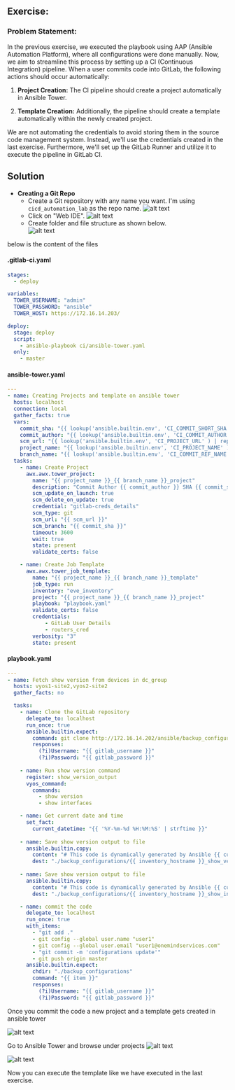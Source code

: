 ##  Exercise:
### Problem Statement:

In the previous exercise, we executed the playbook using AAP (Ansible Automation Platform), where all configurations were done manually. Now, we aim to streamline this process by setting up a CI (Continuous Integration) pipeline. When a user commits code into GitLab, the following actions should occur automatically:

1. **Project Creation:** The CI pipeline should create a project automatically in Ansible Tower.

2. **Template Creation:** Additionally, the pipeline should create a template automatically within the newly created project.

We are not automating the credentials to avoid storing them in the source code management system. Instead, we'll use the credentials created in the last exercise. Furthermore, we'll set up the GitLab Runner and utilize it to execute the pipeline in GitLab CI.

## Solution

- **Creating a Git Repo**
    - Create a Git repository with any name you want. I'm using `cicd_automation_lab` as the repo name.
    ![alt text](image-20.png)
    - Click on "Web IDE".
    ![alt text](image-21.png)
    - Create folder and file structure as shown below.  
    ![alt text](image-25.png)

below is the content of the files
#### .gitlab-ci.yaml
```yaml
stages:
  - deploy

variables:
  TOWER_USERNAME: "admin"
  TOWER_PASSWORD: "ansible"
  TOWER_HOST: https://172.16.14.203/

deploy:
  stage: deploy
  script:
    - ansible-playbook ci/ansible-tower.yaml
  only:
    - master

```

#### ansible-tower.yaml
```yaml
---
- name: Creating Projects and template on ansible tower
  hosts: localhost
  connection: local
  gather_facts: true
  vars:
    commit_sha: "{{ lookup('ansible.builtin.env', 'CI_COMMIT_SHORT_SHA') }}"
    commit_author: "{{ lookup('ansible.builtin.env', 'CI_COMMIT_AUTHOR' ) }}"
    scm_url: "{{ lookup('ansible.builtin.env', 'CI_PROJECT_URL' ) | replace('gitlab-ce','172.16.14.202') }}"
    project_name: "{{ lookup('ansible.builtin.env', 'CI_PROJECT_NAME' ) }}"
    branch_name: "{{ lookup('ansible.builtin.env', 'CI_COMMIT_REF_NAME' ) }}"
  tasks:
    - name: Create Project
      awx.awx.tower_project:
        name: "{{ project_name }}_{{ branch_name }}_project"
        description: "Commit Author {{ commit_author }} SHA {{ commit_sha }}"
        scm_update_on_launch: true
        scm_delete_on_update: true
        credential: "gitlab-creds_details" 
        scm_type: git
        scm_url: "{{ scm_url }}"
        scm_branch: "{{ commit_sha }}"
        timeout: 3600
        wait: true
        state: present
        validate_certs: false

    - name: Create Job Template
      awx.awx.tower_job_template:
        name: "{{ project_name }}_{{ branch_name }}_template"
        job_type: run
        inventory: "eve_inventory"
        project: "{{ project_name }}_{{ branch_name }}_project"
        playbook: "playbook.yaml"
        validate_certs: false
        credentials:
            - GitLab User Details
            - routers_cred
        verbosity: "3"
        state: present

```


#### playbook.yaml

```yaml
---
- name: Fetch show version from devices in dc_group
  hosts: vyos1-site2,vyos2-site2
  gather_facts: no

  tasks:
    - name: Clone the GitLab repository
      delegate_to: localhost
      run_once: true
      ansible.builtin.expect:
        command: git clone http://172.16.14.202/ansible/backup_configurations.git --verbose
        responses:
          (?i)Username: "{{ gitlab_username }}"
          (?i)Password: "{{ gitlab_password }}"
    
    - name: Run show version command
      register: show_version_output
      vyos_command:
        commands:
          - show version
          - show interfaces

    - name: Get current date and time
      set_fact:
        current_datetime: "{{ '%Y-%m-%d %H:%M:%S' | strftime }}"
    
    - name: Save show version output to file
      ansible.builtin.copy:
        content: "# This code is dynamically generated by Ansible {{ current_datetime }}\n{{ show_version_output.stdout[0] | replace('\\n','\n')}}"
        dest: "./backup_configurations/{{ inventory_hostname }}_show_version.cfg"
    
    - name: Save show version output to file
      ansible.builtin.copy:
        content: "# This code is dynamically generated by Ansible {{ current_datetime }}\n{{ show_version_output.stdout[1] | replace('\\n','\n')}}"
        dest: "./backup_configurations/{{ inventory_hostname }}_show_interfaces.cfg"

    - name: commit the code
      delegate_to: localhost
      run_once: true
      with_items:
        - "git add ."
        - git config --global user.name "user1"
        - git config --global user.email "user1@onemindservices.com"
        - "git commit -m 'configurations update'"
        - git push origin master
      ansible.builtin.expect:
        chdir: "./backup_configurations"
        command: "{{ item }}"
        responses:
          (?i)Username: "{{ gitlab_username }}"
          (?i)Password: "{{ gitlab_password }}"
```

Once you commit the code a new project and a template gets created in ansible tower

![alt text](image-28.png)

Go to Ansible Tower and browse under projects
![alt text](image-27.png)

![alt text](image-26.png)

Now you can execute the template like we have executed in the last exercise.
